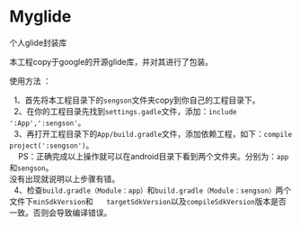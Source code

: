 # Myglide

个人glide封装库

本工程copy于google的开源glide库，并对其进行了包装。

使用方法 ：   

    1、首先将本工程目录下的`sengson`文件夹copy到你自己的工程目录下。    
    2、在你的工程目录先找到`settings.gadle`文件，添加：`include ':App',':sengson'`。   
    3、再打开工程目录下的`App/build.gradle`文件，添加依赖工程，如下：`compile project(':sengson')`。     
        PS：正确完成以上操作就可以在android目录下看到两个文件夹。分别为：`app`和`sengson`。    
               没有出现就说明以上步骤有错。    
    4、检查`build.gradle（Module：app）`和`build.gradle（Module：sengson）`两个文件下`minSdkVersion`和
      `targetSdkVersion`以及`compileSdkVersion`版本是否一致。否则会导致编译错误。
